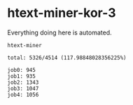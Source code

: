 # htext-miner-kor-3

Everything doing here is automated.

```
htext-miner

total: 5326/4514 (117.98848028356225%)

job0: 945
job1: 935
job2: 1343
job3: 1047
job4: 1056
```